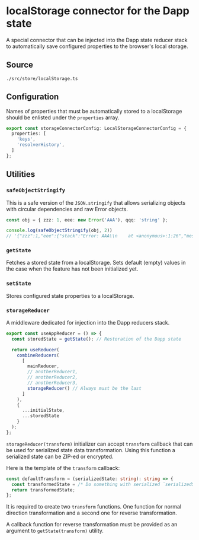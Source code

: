 # localStorage connector for the Dapp state

A special connector that can be injected into the Dapp state reducer stack to automatically save configured properties to the browser's local storage.

## Source

`./src/store/localStorage.ts`

## Configuration

Names of properties that must be automatically stored to a localStorage should be enlisted under the `properties` array.

```typescript
export const storageConnectorConfig: LocalStorageConnectorConfig = {
  properties: [
    'keys',
    'resolverHistory',
  ]
};
```

## Utilities

### `safeObjectStringify`

This is a safe version of the `JSON.stringify` that allows serializing objects with circular dependencies and raw Error objects.

```typescript
const obj = { zzz: 1, eee: new Error('AAA'), qqq: 'string' };

console.log(safeObjectStringify(obj, 2))
// '{"zzz":1,"eee":{"stack":"Error: AAA\\n    at <anonymous>:1:26","message":"AAA"},"qqq":"string"}'
```

### `getState`

Fetches a stored state from a localStorage. Sets default (empty) values in the case when the feature has not been initialized yet.

### `setState`

Stores configured state properties to a localStorage.

### `storageReducer`

A middleware dedicated for injection into the Dapp reducers stack.

```typescript
export const useAppReducer = () => {
  const storedState = getState(); // Restoration of the Dapp state

  return useReducer(
    combineReducers(
      [
        mainReducer,
        // anotherReducer1,
        // anotherReducer2,
        // anotherReducer3,
        storageReducer() // Always must be the last
      ]
    ),
    {
      ...initialState,
      ...storedState
    }
  );
};
```

`storageReducer(transform)` initializer can accept `transform` callback that can be used for serialized state data transformation. Using this function a serialized state can be ZIP-ed or encrypted.

Here is the template of the `transform` callback:

```typescript
const defaultTransform = (serializedState: string): string => {
  const transformedState = /* Do something with serialized `serializedState` */;
  return transformedState;
};
```

It is required to create two `transform` functions. One function for normal direction transformation and a second one for reverse transformation.

A callback function for reverse transformation must be provided as an argument to `getState(transform)` utility.
